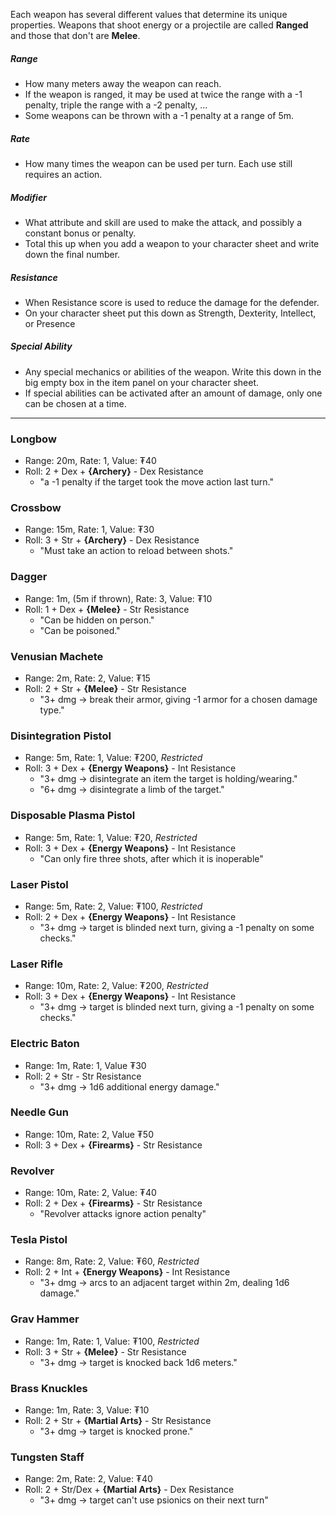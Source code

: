 
Each weapon has several different values that determine its unique properties. Weapons that shoot energy or a projectile are called **Ranged** and those that don't are **Melee**.
##### Range
- How many meters away the weapon can reach.
- If the weapon is ranged, it may be used at twice the range with a -1 penalty, triple the range with a -2 penalty, ...
- Some weapons can be thrown with a -1 penalty at a range of 5m.
##### Rate
- How many times the weapon can be used per turn. Each use still requires an action.
##### Modifier
- What attribute and skill are used to make the attack, and possibly a constant bonus or penalty.
- Total this up when you add a weapon to your character sheet and write down the final number.
##### Resistance
- When Resistance score is used to reduce the damage for the defender.
- On your character sheet put this down as Strength, Dexterity, Intellect, or Presence
##### Special Ability
- Any special mechanics or abilities of the weapon. Write this down in the big empty box in the item panel on your character sheet.
- If special abilities can be activated after an amount of damage, only one can be chosen at a time.
---
### Longbow
- Range: 20m, Rate: 1, Value: ₮40
- Roll: 2 + Dex + **{Archery}** - Dex Resistance
	- "a -1 penalty if the target took the move action last turn."
### Crossbow
- Range: 15m, Rate: 1, Value: ₮30
- Roll: 3 + Str + **{Archery}** - Dex Resistance
	- "Must take an action to reload between shots."
### Dagger
- Range: 1m, (5m if thrown), Rate: 3, Value: ₮10
- Roll: 1 + Dex + **{Melee}** - Str Resistance
	- "Can be hidden on person."
	- "Can be poisoned."
### Venusian Machete
- Range: 2m, Rate: 2, Value: ₮15
- Roll: 2 + Str + **{Melee}** - Str Resistance
	- "3+ dmg → break their armor, giving -1 armor for a chosen damage type."
### Disintegration Pistol
- Range: 5m, Rate: 1, Value: ₮200, *Restricted*
- Roll: 3 + Dex + **{Energy Weapons}** - Int Resistance
	- "3+ dmg → disintegrate an item the target is holding/wearing."
	- "6+ dmg → disintegrate a limb of the target."
### Disposable Plasma Pistol
- Range: 5m, Rate: 1, Value: ₮20, *Restricted*
- Roll: 3 + Dex + **{Energy Weapons}** - Int Resistance
	- "Can only fire three shots, after which it is inoperable"
### Laser Pistol
- Range: 5m, Rate: 2, Value: ₮100, *Restricted*
- Roll: 2 + Dex + **{Energy Weapons}** - Int Resistance
	- "3+ dmg → target is blinded next turn, giving a -1 penalty on some checks."
### Laser Rifle
- Range: 10m, Rate: 2, Value: ₮200, *Restricted*
- Roll: 3 + Dex + **{Energy Weapons}** - Int Resistance
	- "3+ dmg → target is blinded next turn, giving a -1 penalty on some checks."
### Electric Baton
- Range: 1m, Rate: 1, Value ₮30
- Roll: 2 + Str - Str Resistance
	- "3+ dmg → 1d6 additional energy damage."
### Needle Gun
- Range: 10m, Rate: 2, Value ₮50
- Roll: 3 + Dex + **{Firearms}** - Str Resistance
### Revolver
- Range: 10m, Rate: 2, Value: ₮40
- Roll: 2 + Dex + **{Firearms}** - Str Resistance
	- "Revolver attacks ignore action penalty"
### Tesla Pistol
- Range: 8m, Rate: 2, Value: ₮60, *Restricted*
- Roll: 2 + Int + **{Energy Weapons}** - Int Resistance
    - "3+ dmg → arcs to an adjacent target within 2m, dealing 1d6 damage."
### Grav Hammer
- Range: 1m, Rate: 1, Value: ₮100, *Restricted*
- Roll: 3 + Str + **{Melee}** - Str Resistance
    - "3+ dmg → target is knocked back 1d6 meters."
### Brass Knuckles
- Range: 1m, Rate: 3, Value: ₮10
- Roll: 2 + Str + **{Martial Arts}** - Str Resistance
    - "3+ dmg → target is knocked prone."
### Tungsten Staff
- Range: 2m, Rate: 2, Value: ₮40
- Roll: 2 + Str/Dex + **{Martial Arts}** - Dex Resistance
	- "3+ dmg → target can't use psionics on their next turn"

